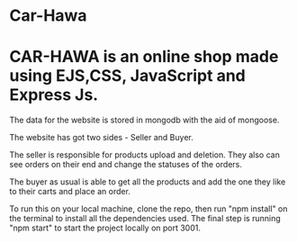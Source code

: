 # Car-Hawa

# CAR-HAWA is an online shop made using EJS,CSS, JavaScript and Express Js.

The data for the website is stored in mongodb with the aid of mongoose.

The website has got two sides - Seller and Buyer.

The seller is responsible for products upload and deletion. They also can see orders on their end and change the statuses of the orders.

The buyer as usual is able to get all the products and add the one they like to their carts and place an order.

To run this on your local machine, clone the repo, then run "npm install" on the terminal to install all the dependencies used. The final step is running "npm start" to start the project locally on port 3001.

